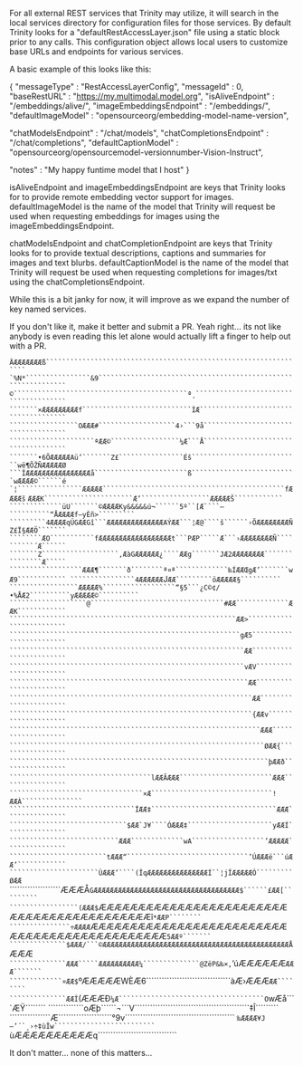 For all external REST services that Trinity may utilize, it will search in the local services directory for configuration files for those services. By default Trinity looks for a "defaultRestAccessLayer.json" file using a static block prior to any calls.
This configuration object allows local users to customize base URLs and endpoints for various services.

A basic example of this looks like this:

{
  "messageType" : "RestAccessLayerConfig",
  "messageId" : 0,
  "baseRestURL" : "https://my.multimodal.model.org",
  "isAliveEndpoint" : "/embeddings/alive/",
  "imageEmbeddingsEndpoint" : "/embeddings/",
  "defaultImageModel" : "opensourceorg/embedding-model-name-version",
  
  "chatModelsEndpoint" : "/chat/models",
  "chatCompletionsEndpoint" : "/chat/completions",
  "defaultCaptionModel" : "opensourceorg/opensourcemodel-versionnumber-Vision-Instruct",
  
  "notes" : "My happy funtime model that I host"
} 

isAliveEndpoint and imageEmbeddingsEndpoint are keys that Trinity looks for to provide remote embedding vector support for images.
defaultImageModel is the name of the model that Trinity will request be used when requesting embeddings for images using the imageEmbeddingsEndpoint.

chatModelsEndpoint and chatCompletionEndpoint are keys that Trinity looks for to provide textual descriptions, captions and summaries for images and text blurbs.
defaultCaptionModel is the name of the model that Trinity will request be used when requesting completions for images/txt using the chatCompletionsEndpoint.


While this is a bit janky for now, it will improve as we expand the number of key named services. 

If you don't like it, make it better and submit a PR.
Yeah right... its not like anybody is even reading this let alone would actually lift a finger to help out with a PR.

``````````ÄÆÆÆÆÆÆÆß`````````````````````````````````````````````````````````````````
`%N*````````````````&9``````````````````````````````````````````````````````````````
©```````````````````````````````````````````ª¸``````````````````````````````````````
```````×ÆÆÆÆÆÆÆÆÆf```````````````````````````ÌÆ`````````````````````````````````````
`````````````````OÆÆÆ#```````````````````4›```9å````````````````````````````````````
`````````````````````ªÆÆ©`````````````````¼Æ```Å````````````````````````````````````
```````•6ÕÆÆÆÆÆAü’```````Z£````````````````Éš```````````````````````````wë¶ÕŽÑÆÆÆÆÆØ
```ÎÆÆÆÆÆÆÆÆÆÆÆÆÆÆÆÆå```````````````````````ß``````````````````````````wÆÆÆÆ©``````é
`¦````````````````ÆÆÆÆÆ`````````````````````````````````````````````fÆÆÆÆš``````````
`````````````````````ÆÆÆK``````````````````````Æ’`````````````````ÆÆÆÆÆŠ````````````
`````````````üU```````©ÆÆÆÆKy&&&&&ú¬``````5º``[Æ````–``````````“ÅÆÆÆÆf–yÈñ>`````````
`````````4ÆÆÆÆqÚGÆÆGî```ÆÆÆÆÆÆÆÆÆÆÆÆÆÆAÝÆÆ```¦Æ@````š``````›ÕÆÆÆÆÆÆÆÆÑZ£Ï§ÆÆÖ```````
````````ÆO```````````fÆÆÆÆÆÆÆÆÆÆÆÆÆÆÆÆÆÆt```PÆP`````Æ```›ÆÆÆÆÆÆÆÆÑ``````````´Æ``````
```````Z```````````````````‚ÆàGÆÆÆÆÆÆ¿````ÆÆg```````JÆ2ÆÆÆÆÆÆÆÆ```````````````Æ`````
``````````````````ÆÆÆ¶```````ð````````ª¤ª`````````````‰ÍÆÆŒgÆ’```````wÆ9````````````
````````````````4ÆÆÆÆÆÆ`````````````````````J```````````ÆÆ`````````öÆÆÆÆÆ§``````````
`````````````````ÆÆÆÆÆ%``````````````````“§5```¿C©¢/•%ÅÆ2``````````yÆÆÆÆÆ©``````````
```````````````````@`````````````````````````````````#ÆÆ`````````````ÆÆK````````````
````````````````````````````````````````````````````````ÆÆ>`````````````````````````
`````````````````````````````````````````````````````````gÆ5````````````````````````
``````````````````````````````````````````````````````````ÆÆ````````````````````````
``````````````````````````````````````````````````````````vÆV```````````````````````
```````````````````````````````````````````````````````````ÆÆ```````````````````````
````````````````````````````````````````````````````````````ÆÆ``````````````````````
````````````````````````````````````````````````````````````{ÆÆv````````````````````
``````````````````````````````````````````````````````````````ÆÆÆ```````````````````
```````````````````````````````````````````````````````````````ØÆÆ{`````````````````
````````````````````````````````````````````````````````````````þÆÆð````````````````
```````````````````````````````````lÆÆÃÆÆÆ```````````````````````ÆÆÆ````````````````
`````````````````````````````````×Æ``````````````````````````````!ÆÆÀ```````````````
```````````````````````````````ÏÆÆ‡```````````````````````````````ÆÆÆ```````````````
`````````````````````````````$ÆÆ`J¥````ÓÆÆÆ‡`````````````````````yÆÆÍ```````````````
```````````````````````````ÆÆÆ`````````````wA``````````````````’ÆÆÆÆÆ```````````````
````````````````````````tÆÆÆ“``````````````````````````````’ÚÆÆÆë```úÆÆ’````````````
``````````````````````ÙÆÆÆ’````(ÎqÆÆÆÆÆÆÆÆÆÆÆÆÆÆÆÍ``¦jÎÆÆÆÆÆÓ`````````ØÆÆ```````````
````````````````````ÆÆÆÅ```GÆÆÆÆÆÆÆÆÆÆÆÆÆÆÆÆÆÆÆÆÆÆÆÆÆÆÆÆÆÆÆÆÆÆÆÆ$``````£ÆÆ[`````````
`````````````````(ÆÆÆ$```ÆÆÆÆÆÆÆÆÆÆÆÆÆÆÆÆÆÆÆÆÆÆÆÆÆÆÆÆÆÆÆÆÆÆÆÆÆÆÆÆÆÆî````*ÆÆP````````
```````````````÷ÆÆÆÆ````ÆÆÆÆÆÆÆÆÆÆÆÆÆÆÆÆÆÆÆÆÆÆÆÆÆÆÆÆÆÆÆÆÆÆÆÆÆÆÆÆÆÆÆÆÆ````5ÆÆº```````
``````````````$ÆÆÆ/```©ÆÆÆÆÆÆÆÆÆÆÆÆÆÆÆÆÆÆÆÆÆÆÆÆÆÆÆÆÆÆÆÆÆÆÆÆÆÆÆÆÆÆÆÆÆÆÅ````ÆÆÆ```````
``````````````ÆÆÆ`````ÆÆÆÆÆÆÆÆÆÆ¼``````````````@ZëP&‰×‚```````’úÆÆÆÆÆÆ````ÆÆÆ```````
`````````````¤ÆÆ$````ºÆÆÆÆÆWÈÆ6`````````````````````````````````àÆ›ÆÆÆ````ÆÆ````````
``````````````ÆÆÎ````(ÆÆÆÐ`¼Æ````````````````````````````````````O`wÆå````ÆŸ````````
``````````````oÆþ``````¬``´V`````````````````````````````````````````````‡Î`````````
````````````````Æ`````````````````````°9v```````````````````````````````````````````
`````````````````````````````````````````‰ÆÆÆÆ¥J—’´`¸›÷‡ùÎw`````````````````````````
`````````````````````````````````````````ùÆÆÆÆÆÆÆÆÆÆq```````````````````````````````

It don't matter... none of this matters...